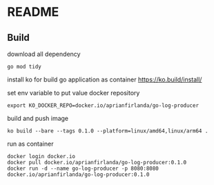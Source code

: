 # README

## Build

download all dependency
```shell
go mod tidy
```

install ko for build go application as container
https://ko.build/install/

set env variable to put value docker repository
```shell
export KO_DOCKER_REPO=docker.io/aprianfirlanda/go-log-producer
```

build and push image
```shell
ko build --bare --tags 0.1.0 --platform=linux/amd64,linux/arm64 .
```

run as container
```shell
docker login docker.io
docker pull docker.io/aprianfirlanda/go-log-producer:0.1.0
docker run -d --name go-log-producer -p 8080:8080 docker.io/aprianfirlanda/go-log-producer:0.1.0
```

